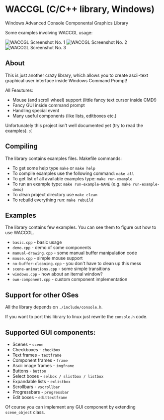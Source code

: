 # WACCGL (C/C++ library, Windows)
Windows Advanced Console Componental Graphics Library

Some examples involving WACCGL usage:

![WACCGL Screenshot No. 1](https://raw.githubusercontent.com/isis97/waccgl/master/static/screenshot0.png "Example no. 1")
![WACCGL Screenshot No. 2](https://raw.githubusercontent.com/isis97/waccgl/master/static/screenshot1.png "Example no. 2")
![WACCGL Screenshot No. 3](https://raw.githubusercontent.com/isis97/waccgl/master/static/screenshot2.png "Example no. 3")


## About
This is just another crazy library, which allows you to create ascii-text graphical user interface inside Windows Command Prompt!

All Feautures:

  * Mouse (and scroll wheel) support (little fancy text cursor inside CMD!)
  * Fancy GUI inside command prompt
  * Handling special event
  * Many useful components (like lists, editboxes etc.)

Unfortunately this project isn't well documented yet (try to read the examples). :(

## Compiling
The library contains examples files.
Makefile commands:

 * To get some help type `make` or `make help`
 * To compile examples use the following command: `make all`
 * To get list of all available examples type: `make run-example`
 * To run an example type: `make run-example-NAME` (e.g. `make run-example-demo`)
 * To clean project directory use `make clean`
 * To rebuild everything run: `make rebuild`

## Examples
The library contains few examples.
You can see them to figure out how to use WACCGL.

 * `basic.cpp` - basic usage
 * `demo.cpp` - demo of some components
 * `manual-drawing.cpp` - some manual buffer manipulation code
 * `mouse.cpp` - simple mouse support
 * `no-buffer-cleaning.cpp` - you don't have to clean up this mess
 * `scene-animations.cpp` - some simple transitions
 * `windows.cpp` - how about an iternal window?
 * `own-component.cpp` - custom component implementation

## Support for other OSes
All the library depends on `./include/console.h`.

If you want to port this library to linux just rewrite the `console.h` code.

## Supported GUI components:

 * Scenes - `scene`
 * Checkboxes - `checkbox`
 * Text frames - `textframe`
 * Component frames - `frame`
 * Ascii image frames - `imgframe`
 * Buttons - `button`
 * Select boxes - `selbox / slistbox / listbox`
 * Expandable lists - `exlistbox`
 * Scrollbars - `vscrollbar`
 * Progressbars - `progressbar`
 * Edit boxes - `edittextframe`

Of course you can implement any GUI component by extending `scene_object` class.
